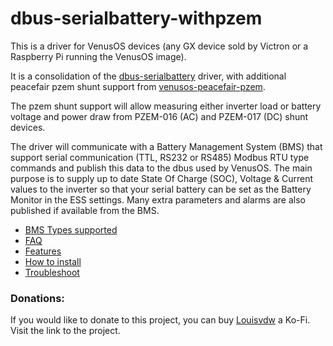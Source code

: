 # dbus-serialbattery-withpzem
This is a driver for VenusOS devices (any GX device sold by Victron or a Raspberry Pi running the VenusOS image). 

It is a consolidation of the [dbus-serialbattery](https://github.com/Louisvdw/dbus-serialbattery) driver, with additional peacefair pzem shunt support from [venusos-peacefair-pzem](https://github.com/mildred/venusos-peacefair-pzem).

The pzem shunt support will allow measuring either inverter load or battery voltage and power draw from PZEM-016 (AC) and PZEM-017 (DC) shunt devices.

The driver will communicate with a Battery Management System (BMS) that support serial communication (TTL, RS232 or RS485) 
Modbus RTU type commands and publish this data to the dbus used by VenusOS. The main purpose is to supply up to date 
State Of Charge (SOC), Voltage & Current values to the inverter so that your serial battery can be set as the Battery Monitor in the ESS settings. Many extra parameters and alarms are also published if available from the BMS.

 * [BMS Types supported](https://github.com/Louisvdw/dbus-serialbattery/wiki/BMS-types-supported)
 * [FAQ](https://github.com/Louisvdw/dbus-serialbattery/wiki/FAQ)
 * [Features](https://github.com/Louisvdw/dbus-serialbattery/wiki/Features)
 * [How to install](https://github.com/Louisvdw/dbus-serialbattery/wiki/How-to-install)
 * [Troubleshoot](https://github.com/Louisvdw/dbus-serialbattery/wiki/Troubleshoot)

### Donations:
If you would like to donate to this project, you can buy [Louisvdw](https://github.com/Louisvdw/dbus-serialbattery) a Ko-Fi. Visit the link to the project.
